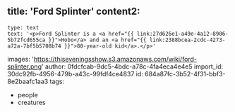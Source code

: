 title: 'Ford Splinter'
content2:
  -
    type: text
    text: '<p>Ford Splinter is a <a href="{{ link:27d626e1-a49e-4a12-8906-5b72fcd655ca }}">Hobo</a> and an <a href="{{ link:2388bcea-2cdc-4273-a72a-7bf5b5708b74 }}">80-year-old kid</a>.</p>'
images: 'https://thiseveningsshow.s3.amazonaws.com/wiki/ford-splinter.png'
author: 0fdcfcab-9dc5-4bdc-a78c-4fa4eca4e4e5
import_id: 30dc92fb-4956-479b-a43c-99fdf4ce4837
id: 684a87fc-3b52-4f31-bbf3-8e2baafc1aa3
tags:
  - people
  - creatures
